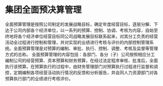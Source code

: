 # 集团全面预决算管理

全面预算管理是按照公司制定的发展战略目标，确定年度经营目标，逐层分解、下达于公司内部各个经济单位，以一系列的预算、控制、协调、考核为内容，自始至终地将各个经济单位经营目标同公司战略发展目标联系起来，对其分工负责的经营活动全过程进行控制和管理，并对实现的业绩进行考核与评价的内部控制管理系统。全面预算管理是对预算的编制、审批、执行、控制、调整、考核及监督等管理方式的总称。
全面预算管理的内容包括：各部门、各分（子）公司按照相应分工编制公司的经营预算、资本预算和财务预算，在经过法定程序审核、批准后，全面执行该预算。在预算执行的过程中，由财务管理部门对预算执行过程进行监督和调控，定期编制各项经营活动执行情况的反馈和分析报告，并会同人力资源部门对各预算执行部门的业绩进行考核评价。
